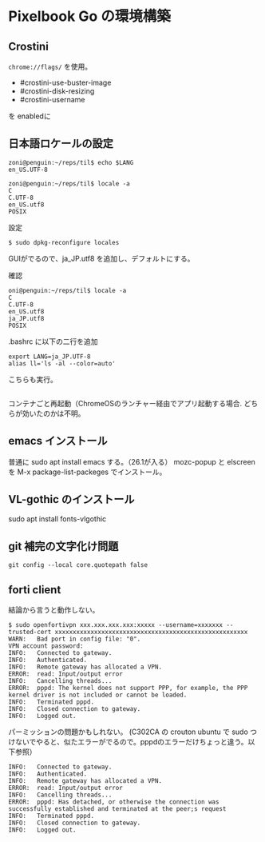 # Pixelbook Go の環境構築

## Crostini

`chrome://flags/` を使用。

* #crostini-use-buster-image
* #crostini-disk-resizing
* #crostini-username

を enabledに


## 日本語ロケールの設定

```
zoni@penguin:~/reps/til$ echo $LANG
en_US.UTF-8
```

```
zoni@penguin:~/reps/til$ locale -a
C
C.UTF-8
en_US.utf8
POSIX
```

設定

```
$ sudo dpkg-reconfigure locales
```

GUIがでるので、ja_JP.utf8 を追加し、デフォルトにする。

確認

```
oni@penguin:~/reps/til$ locale -a
C
C.UTF-8
en_US.utf8
ja_JP.utf8
POSIX
```

.bashrc に以下の二行を追加

```
export LANG=ja_JP.UTF-8
alias ll='ls -al --color=auto'
```

こちらも実行。

```
```

コンテナごと再起動（ChromeOSのランチャー経由でアプリ起動する場合.
どちらが効いたのかは不明。

## emacs インストール

普通に sudo apt install emacs する。（26.1が入る）
mozc-popup と elscreen を M-x package-list-packeges でインストール。

## VL-gothic のインストール

sudo apt install fonts-vlgothic

## git 補完の文字化け問題

```
git config --local core.quotepath false
```

## forti client

結論から言うと動作しない。

```
$ sudo openfortivpn xxx.xxx.xxx.xxx:xxxxx --username=xxxxxxx --trusted-cert xxxxxxxxxxxxxxxxxxxxxxxxxxxxxxxxxxxxxxxxxxxxxxxxxxxxxx
WARN:   Bad port in config file: "0".
VPN account password:
INFO:   Connected to gateway.
INFO:   Authenticated.
INFO:   Remote gateway has allocated a VPN.
ERROR:  read: Input/output error
INFO:   Cancelling threads...
ERROR:  pppd: The kernel does not support PPP, for example, the PPP kernel driver is not included or cannot be loaded.
INFO:   Terminated pppd.
INFO:   Closed connection to gateway.
INFO:   Logged out.
```

パーミッションの問題かもしれない。
(C302CA の crouton ubuntu で sudo つけないでやると、似たエラーがでるので。pppdのエラーだけちょっと違う。以下参照）

```
INFO:   Connected to gateway.
INFO:   Authenticated.
INFO:   Remote gateway has allocated a VPN.
ERROR:  read: Input/output error
INFO:   Cancelling threads...
ERROR:  pppd: Has detached, or otherwise the connection was successfully established and terminated at the peer;s request
INFO:   Terminated pppd.
INFO:   Closed connection to gateway.
INFO:   Logged out.
```
